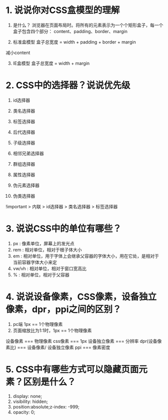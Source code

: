 # 1. 说说你对CSS盒模型的理解
1. 是什么？
浏览器在页面布局时。将所有的元素表示为一个个矩形盒子，每一个盒子包含四个部分：
content、padding、border、margin

2. 标准盒模型
盒子总宽度 = width + padding + border + margin

减小content

3. IE盒模型
盒子总宽度 = width + margin


# 2. CSS中的选择器？说说优先级
1. id选择器
2. 类名选择器
3. 标签选择器
4. 后代选择器
5. 子级选择器
6. 相邻兄弟选择器
7. 群组选择器

8. 属性选择器
9. 伪元素选择器
10. 伪类选择器


!important > 内联 > id选择器 > 类名选择器 > 标签选择器


# 3. 说说CSS中的单位有哪些？
1. px : 像素单位，屏幕上的发光点
2. rem : 相对单位，相对于根子体大小
3. em : 相对单位，用于字体上会继承父容器的字体大小，用在它处，是相对于当前容器字体大小来定
4. vw/vh : 相对单位，相对于窗口宽高比
5. % : 相对单位，相对于父容器


# 4. 说说设备像素，CSS像素，设备独立像素，dpr，ppi之间的区别？
1. pc端 1px == 1个物理像素
2. 页面缩放比为1:1时，1px == 1个物理像素


设备像素 === 物理像素
css像素 === 1px
设备独立像素 === 分辨率
dpr(设备像素比) === 设备像素/ 设备独立像素
ppi === 像素密度

# 5. CSS中有哪些方式可以隐藏页面元素？区别是什么？
1. display: none;
2. visibility: hidden;
3. position:absolute;z-index: -999;
4. opacity: 0;